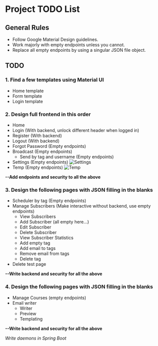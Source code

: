 # Project TODO List

## General Rules
- Follow Google Material Design guidelines.
- Work majorly with empty endpoints unless you cannot.
- Replace all empty endpoints by using a singular JSON file object.

## TODO

### 1. Find a few templates using Material UI
- Home template
- Form template
- Login template

### 2. Design full frontend in this order
- Home
- Login (With backend, unlock different header when logged in)
- Register (With backend)
- Logout (With backend)
- Forgot Password (Empty endpoints)
- Broadcast (Empty endpoints)
    - Send by tag and username (Empty endpoints)
- Settings (Empty endpoints)
  ![Settings](https://i.imgur.com/7pQwyuk.png)
- Temp (Empty endpoints)
  ![Temp](https://i.imgur.com/8hmCWqB.png)

**--Add endpoints and security to all the above**

### 3. Design the following pages with JSON filling in the blanks
- Scheduler by tag (Empty endpoints)
- Manage Subscribers (Make interactive without backend, use empty endpoints)
    - View Subscribers
    - Add Subscriber (all empty here...)
    - Edit Subscriber
    - Delete Subscriber
    - View Subscriber Statistics
    - Add empty tag
    - Add email to tags
    - Remove email from tags
    - Delete tag
- Delete test page

**--Write backend and security for all the above**

### 4. Design the following pages with JSON filling in the blanks
- Manage Courses (empty endpoints)
- Email writer
    - Writer
    - Preview
    - Templating

**--Write backend and security for all the above**

*Write daemons in Spring Boot*
